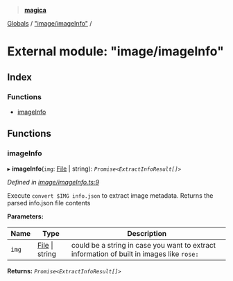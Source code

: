 > **[magica](../README.md)**

[Globals](../README.md) / ["image/imageInfo"](_image_imageinfo_.md) /

# External module: "image/imageInfo"

## Index

### Functions

* [imageInfo](_image_imageinfo_.md#imageinfo)

## Functions

###  imageInfo

▸ **imageInfo**(`img`: [File](../classes/_file_file_.file.md) | string): *`Promise<ExtractInfoResult[]>`*

*Defined in [image/imageInfo.ts:9](https://github.com/cancerberoSgx/magica/blob/6bf4de2/src/image/imageInfo.ts#L9)*

Execute `convert $IMG info.json` to extract image metadata. Returns the parsed info.json file contents

**Parameters:**

Name | Type | Description |
------ | ------ | ------ |
`img` | [File](../classes/_file_file_.file.md) \| string | could be a string in case you want to extract information of built in images like `rose:`  |

**Returns:** *`Promise<ExtractInfoResult[]>`*